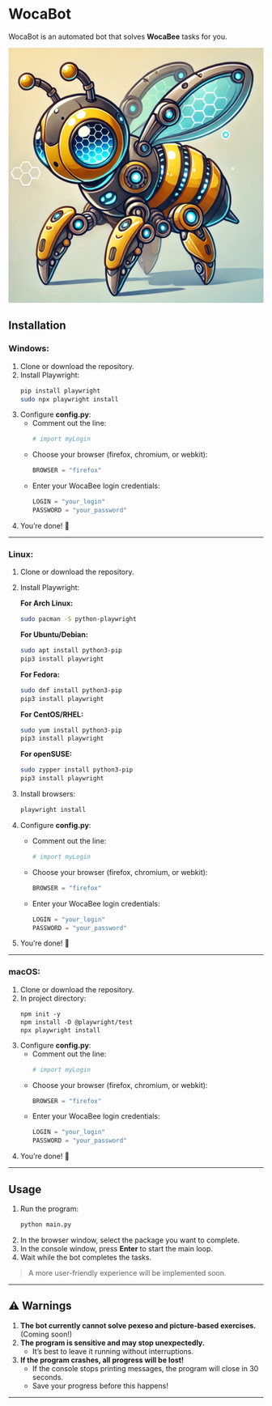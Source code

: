 # WocaBot
WocaBot is an automated bot that solves **WocaBee** tasks for you.

![Alt text](WocaBot.webp "a title")

## Installation

### Windows:
1. Clone or download the repository.
2. Install Playwright:
    ```sh
    pip install playwright
    sudo npx playwright install
    ```
3. Configure **config.py**:
    - Comment out the line:
      ```python
      # import myLogin
      ```
    - Choose your browser (firefox, chromium, or webkit):
      ```python
      BROWSER = "firefox"
      ```
    - Enter your WocaBee login credentials:
      ```python
      LOGIN = "your_login"
      PASSWORD = "your_password"
      ```
4. You’re done! 🎉

---

### Linux:
1. Clone or download the repository.
2. Install Playwright:

    **For Arch Linux:**  
    ```sh
    sudo pacman -S python-playwright
    ```
    **For Ubuntu/Debian:**  
    ```sh
    sudo apt install python3-pip
    pip3 install playwright
    ```
    **For Fedora:**  
    ```sh
    sudo dnf install python3-pip
    pip3 install playwright
    ```
    **For CentOS/RHEL:**  
    ```sh
    sudo yum install python3-pip
    pip3 install playwright
    ```
    **For openSUSE:**  
    ```sh
    sudo zypper install python3-pip
    pip3 install playwright
    ```
3. Install browsers:
    ```sh
    playwright install
    ```
4. Configure **config.py**:
    - Comment out the line:
      ```python
      # import myLogin
      ```
    - Choose your browser (firefox, chromium, or webkit):
      ```python
      BROWSER = "firefox"
      ```
    - Enter your WocaBee login credentials:
      ```python
      LOGIN = "your_login"
      PASSWORD = "your_password"
      ```
5. You’re done! 🎉

---

### macOS:
1. Clone or download the repository.
2. In project directory:
   ```
   npm init -y
   npm install -D @playwright/test
   npx playwright install
   ```
3. Configure **config.py**:
    - Comment out the line:
      ```python
      # import myLogin
      ```
    - Choose your browser (firefox, chromium, or webkit):
      ```python
      BROWSER = "firefox"
      ```
    - Enter your WocaBee login credentials:
      ```python
      LOGIN = "your_login"
      PASSWORD = "your_password"
      ```
4. You’re done! 🎉
---

## Usage  
1. Run the program:  
    ```sh
    python main.py
    ```
2. In the browser window, select the package you want to complete.  
3. In the console window, press **Enter** to start the main loop.  
4. Wait while the bot completes the tasks.  
> A more user-friendly experience will be implemented soon.  

---

## ⚠️ Warnings  
1. **The bot currently cannot solve pexeso and picture-based exercises.** (Coming soon!)  
2. **The program is sensitive and may stop unexpectedly.**  
   - It’s best to leave it running without interruptions.  
3. **If the program crashes, all progress will be lost!**  
   - If the console stops printing messages, the program will close in 30 seconds.  
   - Save your progress before this happens!  

---
